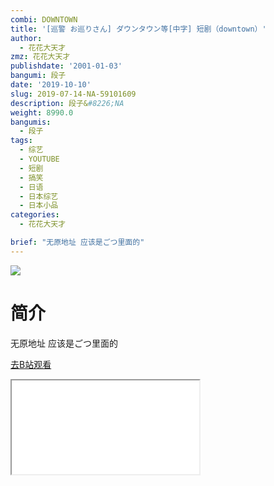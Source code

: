 ```yaml
---
combi: DOWNTOWN
title: '[巡警 お巡りさん] ダウンタウン等[中字] 短剧（downtown）'
author:
  - 花花大天才
zmz: 花花大天才
publishdate: '2001-01-03'
bangumi: 段子
date: '2019-10-10'
slug: 2019-07-14-NA-59101609
description: 段子&#8226;NA
weight: 8990.0
bangumis:
  - 段子
tags:
  - 综艺
  - YOUTUBE
  - 短剧
  - 搞笑
  - 日语
  - 日本综艺
  - 日本小品
categories:
  - 花花大天才

brief: "无原地址 应该是ごつ里面的"
---
```

![](https://raw.githubusercontent.com/tcgriffith/owaraisite/master/static/tmpimg/6eef2218df34481f26cd354a9659915aca1509fa.jpg.480.jpg)
# 简介  
无原地址 应该是ごつ里面的  

[去B站观看](https://www.bilibili.com/video/av59101609/)
<div class ="resp-container"><iframe class="testiframe" src="//player.bilibili.com/player.html?aid=59101609"", scrolling="no", allowfullscreen="true" > </iframe></div> 
